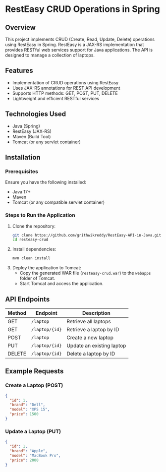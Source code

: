 # RestEasy CRUD Operations in Spring

## Overview
This project implements CRUD (Create, Read, Update, Delete) operations using RestEasy in Spring. RestEasy is a JAX-RS implementation that provides RESTful web services support for Java applications. The API is designed to manage a collection of laptops.

## Features
- Implementation of CRUD operations using RestEasy
- Uses JAX-RS annotations for REST API development
- Supports HTTP methods: GET, POST, PUT, DELETE
- Lightweight and efficient RESTful services

## Technologies Used
- Java (Spring)
- RestEasy (JAX-RS)
- Maven (Build Tool)
- Tomcat (or any servlet container)

## Installation
### Prerequisites
Ensure you have the following installed:
- Java 17+
- Maven
- Tomcat (or any compatible servlet container)

### Steps to Run the Application
1. Clone the repository:
   ```sh
   git clone https://github.com/grithwikreddy/RestEasy-API-in-Java.git
   cd resteasy-crud
   ```
2. Install dependencies:
   ```sh
   mvn clean install
   ```
3. Deploy the application to Tomcat:
   - Copy the generated WAR file (`resteasy-crud.war`) to the `webapps` folder of Tomcat.
   - Start Tomcat and access the application.

## API Endpoints
| Method | Endpoint | Description |
|--------|----------|-------------|
| GET    | `/laptop` | Retrieve all laptops |
| GET    | `/laptop/{id}` | Retrieve a laptop by ID |
| POST   | `/laptop` | Create a new laptop |
| PUT    | `/laptop/{id}` | Update an existing laptop |
| DELETE | `/laptop/{id}` | Delete a laptop by ID |

## Example Requests
### Create a Laptop (POST)
```json
{
  "id": 1,
  "brand": "Dell",
  "model": "XPS 15",
  "price": 1500
}
```

### Update a Laptop (PUT)
```json
{
  "id": 1,
  "brand": "Apple",
  "model": "MacBook Pro",
  "price": 2000
}
```


